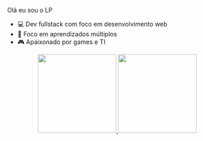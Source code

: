 Olá eu sou o LP

- 💻 Dev fullstack com foco em desenvolvimento web  
- 🌱 Foco em aprendizados múltiplos
- 🎮 Apaixonado por games e TI


<div align="center">
  <a href="https://https://github.com/Lpw13">
  <img height="180em" src="https://github-readme-stats.vercel.app/api?username=Lpw13&show_icons=true&theme=dracula&include_all_commits=true&count_private=true"/>
  <img height="180em" src="https://github-readme-stats.vercel.app/api/top-langs/?username=Lpw13&layout=compact&langs_count=7&theme=dracula"/>
</div>
